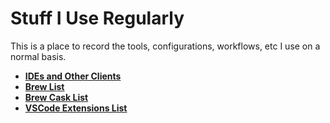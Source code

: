 # Stuff I Use Regularly
This is a place to record the tools, configurations, workflows, etc I use on a normal basis.

* **[IDEs and Other Clients](/ides-and-other-clients.md)**
* **[Brew List](/brew-list.md)**
* **[Brew Cask List](/brew-cask-list.md)**
* **[VSCode Extensions List](/vscode-extensions-list.md)**